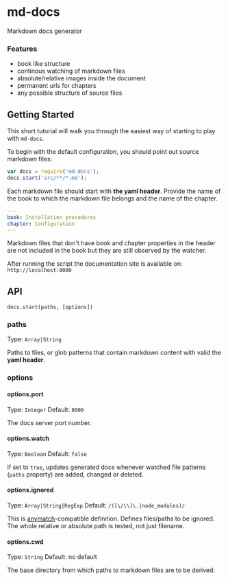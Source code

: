 md-docs
=======
Markdown docs generator

### Features

* book like structure
* continous watching of markdown files
* absolute/relative images inside the document
* permanent urls for chapters
* any possible structure of source files

## Getting Started

This short tutorial will walk you through the easiest way of starting to play with `md-docs`. 

To begin with the default configuration, you should point out source markdown files:

```javascript
var docs = require('md-docs');
docs.start('src/**/*.md');
```

Each markdown file should start with **the yaml header**. Provide the name of the book to which the markdown file belongs and the name of the chapter.

```yaml
---
book: Installation procedures
chapter: Configuration
---
```

Markdown files that don't have book and chapter properties in the header are not included in the book but they are still observed by the watcher.

After running the script the documentation site is available on: `http://localhost:8000`

## API

`docs.start(paths, [options])`

### paths

Type: `Array|String`

Paths to files, or glob patterns that contain markdown content with valid the **yaml header**.

### options

#### options.port

Type: `Integer`
Default: `8000`

The docs server port number.

#### options.watch

Type: `Boolean`
Default: `false`

If set to `true`, updates generated docs whenever watched file patterns (`paths` property) are added, changed or deleted.

#### options.ignored

Type: `Array|String|RegExp`
Default: `/([\/\\]\.|node_modules)/`

This is [anymatch](https://github.com/es128/anymatch)-compatible definition. Defines files/paths to be ignored. The whole relative or absolute path is tested, not just filename.

#### options.cwd

Type: `String`
Default: no default

The base directory from which paths to markdown files are to be derived.